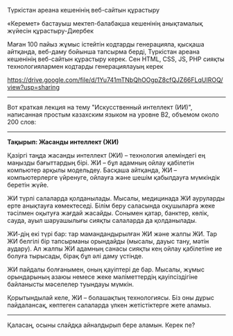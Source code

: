Түркістан ареана кешенінің веб-сайтын құрастыру


 «Керемет» бастауыш мектеп-балабақша кешенінің анықтамалық жүйесін құрастыру-Диербек



Маған 100 пайыз жұмыс істейтін кодтарды генерацияла, қысқаша айтқанда, веб-даму бойынша тапсырма берді, Түркістан ареана кешенінің веб-сайтын құрастыру керек. Сен HTML, CSS, JS, PHP сияқты технологиялармен кодтарды генерациялауың керек


https://drive.google.com/file/d/1Yu741mTNbQhOOgpZ8cfQJZ66FLqUIROQ/view?usp=sharing

---

Вот краткая лекция на тему "Искусственный интеллект (ИИ)", написанная простым казахским языком на уровне B2, объемом около 200 слов:

---

**Тақырып: Жасанды интеллект (ЖИ)**

Қазіргі таңда жасанды интеллект (ЖИ) – технология әлеміндегі ең маңызды бағыттардың бірі. ЖИ – бұл адамның ойлау қабілетін компьютер арқылы модельдеу. Басқаша айтқанда, ЖИ – компьютерлерге үйренуге, ойлауға және шешім қабылдауға мүмкіндік беретін жүйе.

ЖИ түрлі салаларда қолданылады. Мысалы, медицинада ЖИ ауруларды ерте анықтауға көмектеседі. Білім беру саласында оқушыларға жеке тәсілмен оқытуға жағдай жасайды. Сонымен қатар, банктер, көлік, сауда, ауыл шаруашылығы сияқты салаларда да қолданылады.

ЖИ-дің екі түрі бар: тар мамандандырылған ЖИ және жалпы ЖИ. Тар ЖИ белгілі бір тапсырманы орындайды (мысалы, дауыс тану, мәтін аудару). Ал жалпы ЖИ адамның санасы сияқты кең ойлау қабілетіне ие болуға тырысады, бірақ бұл әлі даму үстінде.

ЖИ пайдалы болғанымен, оның қауіптері де бар. Мысалы, жұмыс орындарының азаюы немесе жеке мәліметтердің қауіпсіздігіне байланысты мәселелер туындауы мүмкін.

Қорытындылай келе, ЖИ – болашақтың технологиясы. Біз оны дұрыс пайдалансақ, көптеген салаларда үлкен жетістіктерге жете аламыз.

---

Қаласаң, осыны слайдқа айналдырып бере аламын. Керек пе?
